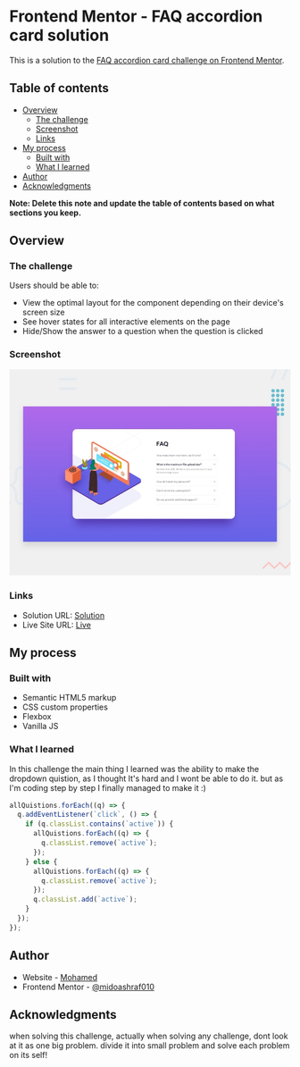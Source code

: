 # Frontend Mentor - FAQ accordion card solution

This is a solution to the [FAQ accordion card challenge on Frontend Mentor](https://www.frontendmentor.io/challenges/faq-accordion-card-XlyjD0Oam).

## Table of contents

- [Overview](#overview)
  - [The challenge](#the-challenge)
  - [Screenshot](#screenshot)
  - [Links](#links)
- [My process](#my-process)
  - [Built with](#built-with)
  - [What I learned](#what-i-learned)
- [Author](#author)
- [Acknowledgments](#acknowledgments)

**Note: Delete this note and update the table of contents based on what sections you keep.**

## Overview

### The challenge

Users should be able to:

- View the optimal layout for the component depending on their device's screen size
- See hover states for all interactive elements on the page
- Hide/Show the answer to a question when the question is clicked

### Screenshot

![](./design/desktop-preview.jpg)

### Links

- Solution URL: [Solution](https://www.frontendmentor.io/solutions/faqaccordioncard-uQNWA_k47_)
- Live Site URL: [Live](https://frontend-mentor-faq.netlify.app/)

## My process

### Built with

- Semantic HTML5 markup
- CSS custom properties
- Flexbox
- Vanilla JS

### What I learned

In this challenge the main thing I learned was the ability to make the dropdown quistion, as I thought It's hard and I wont be able to do it.
but as I'm coding step by step I finally managed to make it :)


```js
allQuistions.forEach((q) => {
  q.addEventListener(`click`, () => {
    if (q.classList.contains(`active`)) {
      allQuistions.forEach((q) => {
        q.classList.remove(`active`);
      });
    } else {
      allQuistions.forEach((q) => {
        q.classList.remove(`active`);
      });
      q.classList.add(`active`);
    }
  });
});
```

## Author

- Website - [Mohamed](https://www.mohamed-dev.netlify.app)
- Frontend Mentor - [@midoashraf010](https://www.frontendmentor.io/profile/midoashraf010)

## Acknowledgments

when solving this challenge, actually when solving any challenge, dont look at it as one big problem.
divide it into small problem and solve each problem on its self!
